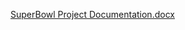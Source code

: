 [SuperBowl Project Documentation.docx](https://github.com/sriharshabuddha/SwiftieSurge/files/14353861/SuperBowl.Project.Documentation.docx)
